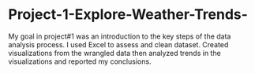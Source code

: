 # Project-1-Explore-Weather-Trends-
My ​goal in project#1 was an introduction ​to​ ​the​ ​key​ ​steps​ ​of​ ​the​ ​data​ ​analysis​ ​process.​ I used Excel to assess and clean dataset. Created visualizations from the wrangled data then analyzed trends in the visualizations and reported my conclusions.
